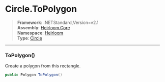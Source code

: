 # Circle.ToPolygon

> **Framework**: .NETStandard,Version=v2.1  
> **Assembly**: [Heirloom.Core][0]  
> **Namespace**: [Heirloom][0]  
> **Type**: [Circle][1]  

--------------------------------------------------------------------------------

### ToPolygon()

Create a polygon from this rectangle.

```cs
public Polygon ToPolygon()
```

[0]: ..\Heirloom.Core.md
[1]: Heirloom.Circle.md
